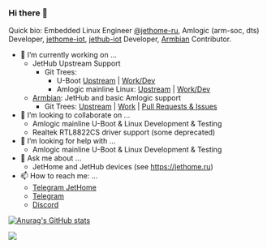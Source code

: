 ### Hi there 👋

Quick bio: Embedded Linux Engineer [@jethome-ru](https://github.com/jethome-ru), Amlogic (arm-soc, dts) Developer, [jethome-iot](https://github.com/jethome-iot), [jethub-iot](https://github.com/jethub-iot) Developer, [Armbian](https://github.com/armbian/build) Contributor.

- 🔭 I’m currently working on ...
  - JetHub Upstream Support  
    - Git Trees: 
      - U-Boot [Upstream](https://github.com/u-boot/u-boot) | [Work/Dev](https://github.com/jethome-ru/amlogic-uboot)
      - Amlogic mainline Linux: [Upstream](https://github.com/torvalds/linux) | [Work/Dev](https://github.com/jethome-ru/linux-stable)
  - [Armbian](https://github.com/armbian/build): JetHub and basic Amlogic support
    - Git Trees: [Upstream](https://github.com/armbian/build) | [Work](https://github.com/jethome-iot/armbian-build) | [Pull Requests & Issues](https://github.com/armbian/build/pulls?q=is%3Apr+author%3Aadeepn)
- 👯 I’m looking to collaborate on ...
  - Amlogic mainline U-Boot & Linux Development & Testing
  - Realtek RTL8822CS driver support (some deprecated)
- 🤔 I’m looking for help with ...
  - Amlogic mainline U-Boot & Linux Development & Testing
- 💬 Ask me about ...
  - JetHome and JetHub devices (see https://jethome.ru)
- 📫 How to reach me: ...
  - [Telegram JetHome](https://t.me/jethomeru)
  - [Telegram](https://t.me/adeepv)
  - [Discord](https://discordapp.com/users/adeepv)



[![Anurag's GitHub stats](https://github-readme-stats.vercel.app/api?username=adeepn&count_private=true&show_icons=true&include_all_commits=yes&hide_rank=yes)](https://github.com/anuraghazra/github-readme-stats)

<a href="https://github.com/anuraghazra/convoychat">
  <img align="center" src="https://github-readme-stats.vercel.app/api/top-langs/?username=adeepn&layout=compact" />
</a>
